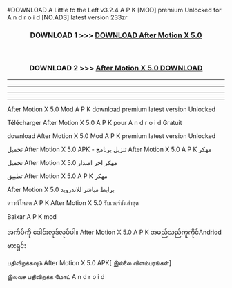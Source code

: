 #DOWNLOAD A Little to the Left v3.2.4 A P K [MOD] premium Unlocked for A n d r o i d [NO.ADS] latest version 233zr 



<div align="center">

<h3>DOWNLOAD 1 >>> <a href="https://downloadmod1.web.app/?judul=After Motion X 5.0 ">DOWNLOAD After Motion X 5.0 </a></h3><br>

<h3>DOWNLOAD 2 >>> <a href="https://downloadmod1.web.app/?judul=After Motion X 5.0 ">After Motion X 5.0  DOWNLOAD </a></h3>

</div>


----------------------------------------------------------

----------------------------------------------------------

----------------------------------------------------------

----------------------------------------------------------


After Motion X 5.0  Mod A P K download premium latest version Unlocked

Télécharger After Motion X 5.0  A P K pour A n d r o i d Gratuit

download After Motion X 5.0  Mod A P K premium latest version Unlocked

تحميل After Motion X 5.0  APK - تنزيل برنامج After Motion X 5.0  A P K مهكر

تحميل After Motion X 5.0  مهكر اخر اصدار

تطبيق After Motion X 5.0  A P K مهكر

After Motion X 5.0  برابط مباشر للاندرويد

ดาวน์โหลด A P K After Motion X 5.0  รับเวอร์ชันล่าสุด

Baixar A P K mod

အက်ပ်ကို ဒေါင်းလုဒ်လုပ်ပါ။ After Motion X 5.0  A P K အမည်သည်ကူကိုင်Andriod ဗားရှင်း

பதிவிறக்கவும் After Motion X 5.0  APK[ இல்லை விளம்பரங்கள்] 
 
இலவச பதிவிறக்க மோட் A n d r o i d



